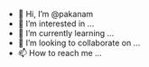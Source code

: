 - 👋 Hi, I’m @pakanam
- 👀 I’m interested in ...
- 🌱 I’m currently learning ...
- 💞️ I’m looking to collaborate on ...
- 📫 How to reach me ...

<!---
pakanam/pakanam is a ✨ special ✨ repository because its `README.md` (this file) appears on your GitHub profile.
You can click the Preview link to take a look at your changes.
--->
